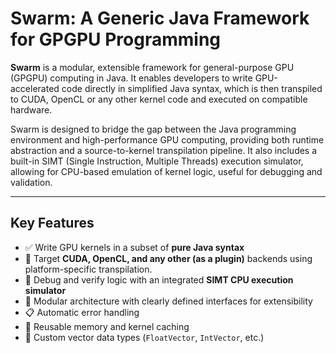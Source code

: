 # Swarm: A Generic Java Framework for GPGPU Programming

**Swarm** is a modular, extensible framework for general-purpose GPU (GPGPU) computing in Java. It enables developers to write GPU-accelerated code directly in simplified Java syntax, which is then transpiled to CUDA, OpenCL or any other kernel code and executed on compatible hardware.

Swarm is designed to bridge the gap between the Java programming environment and high-performance GPU computing, providing both runtime abstraction and a source-to-kernel transpilation pipeline. It also includes a built-in SIMT (Single Instruction, Multiple Threads) execution simulator, allowing for CPU-based emulation of kernel logic, useful for debugging and validation.

---

## Key Features

- ✅ Write GPU kernels in a subset of **pure Java syntax**
- 🎯 Target **CUDA, OpenCL, and any other (as a plugin)** backends using platform-specific transpilation.
- 🧠 Debug and verify logic with an integrated **SIMT CPU execution simulator**
- 🧩 Modular architecture with clearly defined interfaces for extensibility
- 📋 Automatic error handling
- 🔄 Reusable memory and kernel caching
- 🧬 Custom vector data types (`FloatVector`, `IntVector`, etc.)